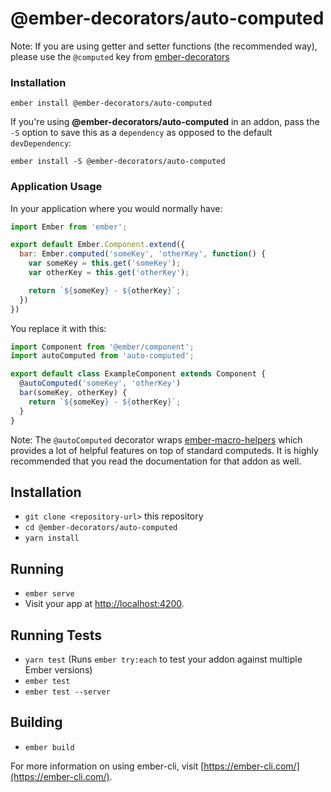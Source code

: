 # @ember-decorators/auto-computed

Note: If you are using getter and setter functions (the recommended way), please use the `@computed` key from [ember-decorators](https://github.com/ember-decorators/ember-decorators)

### Installation

`ember install @ember-decorators/auto-computed`

If you're using **@ember-decorators/auto-computed** in an addon, pass the `-S` option to save
this as a `dependency` as opposed to the default `devDependency`:

`ember install -S @ember-decorators/auto-computed`

### Application Usage

In your application where you would normally have:

```javascript
import Ember from 'ember';

export default Ember.Component.extend({
  bar: Ember.computed('someKey', 'otherKey', function() {
    var someKey = this.get('someKey');
    var otherKey = this.get('otherKey');

    return `${someKey} - ${otherKey}`;
  })
})

```

You replace it with this:

```javascript
import Component from '@ember/component';
import autoComputed from 'auto-computed';

export default class ExampleComponent extends Component {
  @autoComputed('someKey', 'otherKey')
  bar(someKey, otherKey) {
    return `${someKey} - ${otherKey}`;
  }
}

```

Note: The `@autoComputed` decorator wraps [ember-macro-helpers](https://github.com/kellyselden/ember-macro-helpers)
which provides a lot of helpful features on top of standard computeds. It is
highly recommended that you read the documentation for that addon as well.

## Installation

* `git clone <repository-url>` this repository
* `cd @ember-decorators/auto-computed`
* `yarn install`

## Running

* `ember serve`
* Visit your app at [http://localhost:4200](http://localhost:4200).

## Running Tests

* `yarn test` (Runs `ember try:each` to test your addon against multiple Ember versions)
* `ember test`
* `ember test --server`

## Building

* `ember build`

For more information on using ember-cli, visit [https://ember-cli.com/](https://ember-cli.com/).
